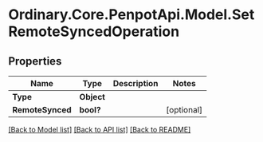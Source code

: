 # Ordinary.Core.PenpotApi.Model.SetRemoteSyncedOperation

## Properties

Name | Type | Description | Notes
------------ | ------------- | ------------- | -------------
**Type** | **Object** |  | 
**RemoteSynced** | **bool?** |  | [optional] 

[[Back to Model list]](../README.md#documentation-for-models) [[Back to API list]](../README.md#documentation-for-api-endpoints) [[Back to README]](../README.md)

